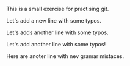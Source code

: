 This is a small exercise for practising git.

Let's add a new line with some typos.

Let's adds another line with some typos.

Let's add another line with some typos!

Here are anoter line with nev gramar mistaces.